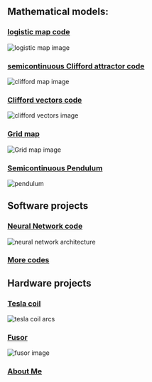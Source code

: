 <head>
<meta name="google-site-verification" content="UtBQXaaKqY6KYEk1SldtSO5XVEy9SmoUfqJ5as0603Y" />
</head>

## Mathematical models: 

### [logistic map code](https://github.com/blbadger/logistic-map/blob/master/logistic_map.py)

![logistic map image]({{https://blbadger.github.io}}/logistic_zoom.jpg)

### [semicontinuous Clifford attractor code](https://github.com/blbadger/2D_strange_attractors/blob/master/clifford_attractor_semicontinouous.py)

![clifford map image]({{https://blbadger.github.io}}clifford_attractor(9,9).png)

### [Clifford vectors code](https://github.com/blbadger/quiver-plots/blob/master/clifford_vectors.py)

![clifford vectors image]({{https://blbadger.github.io}}clifford_attractor_vectors(9,9).png)

### [Grid map](/grid-map.md)

![Grid map image]({{https://blbadger.github.io}}grid_map/cossin_0.5t.png)

### [Semicontinuous Pendulum](/pendulum-map.md)
![pendulum]({{https://blbadger.github.io}}pendulum_map/pendulum_cover.jpg)


## Software projects

### [Neural Network code](https://github.com/blbadger/neural-network) 

![neural network architecture]({{https://blbadger.github.io}}cNN_architecture.png)

### [More codes](https://github.com/blbadger)
 	
## Hardware projects

### [Tesla coil](/tesla-coils.md)

![tesla coil arcs]({{https://blbadger.github.io}}tesla_images/newtesla.jpg)

### [Fusor](/fusor.md)

![fusor image]({{https://blbadger.github.io}}fusor_images/fusor-1-1.png)

### [About Me](/about-me.md)



